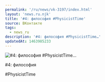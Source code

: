 ```yaml
---
permalink: '/ru/news/vk-3197/index.html'
layout: 'news.ru.njk'
title: '#4: философия #PhysicistTime'
source: ВКонтакте
tags:
  - news_ru
description: '#4: философия #PhysicistTime…'
updatedAt: 1463985233
---
```

![#4: философия #PhysicistTime…](https://sun9-12.userapi.com/impf/c628627/v628627484/43694/xXxUupDVmF8.jpg?size=720x1080&quality=96&sign=d9e2c9ce6694786c87af04b29a32afde&c_uniq_tag=Y4uRrLVNCZnoE0jSitCq5TC8lVmAS_um6jWVNYBnNbY&type=album)

#4: философия

#PhysicistTime
